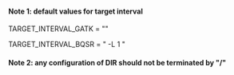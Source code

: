 #### Note 1: default values for target interval

TARGET_INTERVAL_GATK = ""

TARGET_INTERVAL_BQSR = " -L 1 "

#### Note 2: any configuration of DIR should not be terminated by "/"

#### 

